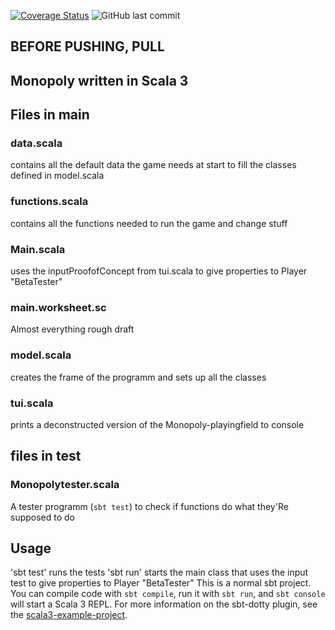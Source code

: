 [![Coverage Status](https://coveralls.io/repos/github/jasemper/Monopoly/badge.svg?branch=master)](https://coveralls.io/github/jasemper/Monopoly?branch=master)
![GitHub last commit](https://img.shields.io/github/last-commit/jasemper/Monopoly)



## BEFORE PUSHING, PULL
## Monopoly written in Scala 3

## Files in main

### data.scala
contains all the default data the game needs at start to fill the classes defined in model.scala
### functions.scala
contains all the functions needed to run the game and change stuff
### Main.scala
uses the inputProofofConcept from tui.scala to give properties to Player "BetaTester"
### main.worksheet.sc
Almost everything rough draft
### model.scala
creates the frame of the programm and sets up all the classes
### tui.scala
prints a deconstructed version of the Monopoly-playingfield to console

## files in test

### Monopolytester.scala
A tester programm (`sbt test`) to check if functions do what they'Re supposed to do


## Usage
'sbt test' runs the tests
'sbt run' starts the main class that uses the input test to give properties to Player "BetaTester"
This is a normal sbt project. You can compile code with `sbt compile`, run it with `sbt run`, and `sbt console` will start a Scala 3 REPL.
For more information on the sbt-dotty plugin, see the
[scala3-example-project](https://github.com/scala/scala3-example-project/blob/main/README.md).
